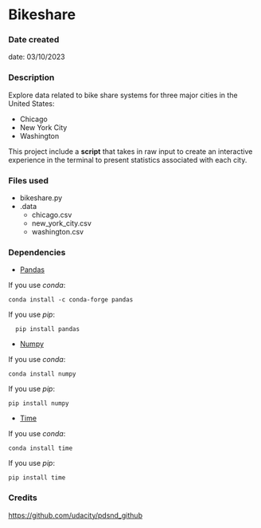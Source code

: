 # Bikeshare

### Date created
date: 03/10/2023

### Description
Explore data related to bike share systems for three major cities in 
the United States:
* Chicago
* New York City
* Washington

This project include a **script** that takes in raw input to create an interactive experience in the terminal 
to present statistics associated with each city.

### Files used
* bikeshare.py
* .data
   * chicago.csv
   * new_york_city.csv
   * washington.csv
  
### Dependencies
* [Pandas](https://pandas.pydata.org/docs/user_guide/index.html)


If you use _conda_:

    conda install -c conda-forge pandas

If you use _pip_:

      pip install pandas

* [Numpy](https://numpy.org/)

If you use _conda_:

    conda install numpy


If you use _pip_: 

    pip install numpy

* [Time](https://docs.python.org/3/library/time.html)

If you use _conda_:

    conda install time
If you use _pip_:

    pip install time


### Credits
https://github.com/udacity/pdsnd_github
